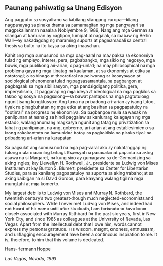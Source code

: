 ## Paunang pahiwatig sa Unang Edisyon

Ang pagguho sa sosyalismo sa kabilang silangang europa—bilang nagpahayag sa pinaka drama sa pamamagitan ng mga pangyayari sa magpakailanman naaalala Nobiyembre 9, 1989, Nang ang mga German sa silangan at kanluran ay nagtipon, lumipat at nagalak, sa ibabaw ng Berlin Wall—ay nakadagdag ng maraming suporta at pagmamadali sa central thesis sa bulto na ito kaysa sa aking inaasahan.

Kahit ang mga sumusunod na mga pag-aaral na may paksa sa ekonomiya tulad ng empleyo, interes, pera, pagbabangko, mga siklo ng negosyo, mga buwis, mga publikong ari-arian, o pag-unlad; na may philosophical na mga problema gaya ng mga itinatag na kaalaman, at sa ekonomiya at etika sa natatangi; o sa binago at theoretical na paliwanag sa kasaysayan at sociological phenomena tulad ng pagsasamantala, sa pagbangon at pagbagsak sa mga sibilisasyon, mga pandaigdigang politika, gera, imperyalismo, at pagganap ng mga ideya at ideological na mga pagkilos sa takbo ng sosyal na pagsulong—sa bawat pantapos na mga pagtutulong ngunit isang kongklusyon: Ang tama na pribadong ari-arian ay isang totoo, tiyak na pinagbuhatan ng mga etika at ang basihan sa pagpapatuloy na "optimal" na progreso ng ekonomiya. Sa pagbangon mula sa wasak na panlipunan at manaig sa hindi paggalaw sa kanlurang kalagayan ng mga estado, walang anumang magkasya ngunit ang tatag ng privatization sa lahat ng panlipunan, na ang, gobyerno, ari-arian at ang establesimiento sa isang nakakontrata na komunidad batay sa pagkakilala sa pinaka tiyak sa pribadong ari-arian na karapatan.

Sa pagsulat ang sumusunod na mga pag-aaral ako ay nakatanggap ng tulong mula maraming bahagi. Espesyal na pasasalamat papunta sa aking asawa na si Margaret, na kung sino ay gumagawa sa de-Germanizing sa aking Ingles; kay Llewellyn H. Rockwell, Jr., presidente sa Ludwig von Mises Institutem at kay Burton S. Blumert, presidente sa Center for Libertarian Studies, para sa kanilang pagpapatuloy na suporta sa aking trabaho; at sa aking kaibigan na si David Gordon, para kanyang walang tigil na mga mungkahi at mga komento.

My largest debt is to Ludwig von Mises and Murray N. Rothbard, the twentieth century’s two greatest-though much neglected-economists and social philosophers. While I never met Ludwig von Mises, and indeed had not heard of his name until after his death, I am fortunate to have been closely associated with Murray Rothbard for the past six years, first in New York City, and since 1986 as colleagues at the University of Nevada, Las Vegas. Apart from the intellectual debt that I owe him, words cannot express my personal gratitude. His wisdom, insight, kindness, enthusiasm, and unflagging encouragement have been a continuous inspiration to me. It is, therefore, to him that this volume is dedicated.

Hans-Hermann Hoppe

*Las Vegas, Nevada, 1993*